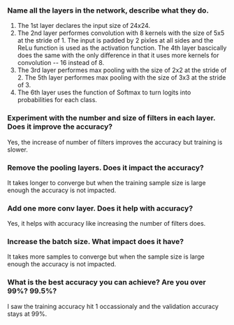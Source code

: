 ### Name all the layers in the network, describe what they do.
1. The 1st layer declares the input size of 24x24.
2. The 2nd layer performes convolution with 8 kernels with the size of 5x5 at the stride of 1. The input is padded by 2 pixles at all sides and the ReLu function is used as the activation function. The 4th layer bascically does the same with the only difference in that it uses more kernels for convolution -- 16 instead of 8. 
3. The 3rd layer performes max pooling with the size of 2x2 at the stride of 2. The 5th layer performes max pooling with the size of 3x3 at the stride of 3.
5. The 6th layer uses the function of Softmax to turn logits into probabilities for each class. 

### Experiment with the number and size of filters in each layer. Does it improve the accuracy?
Yes, the increase of number of filters improves the accuracy but training is slower.

### Remove the pooling layers. Does it impact the accuracy?
It takes longer to converge but when the training sample size is large enough the accuracy is not impacted. 

### Add one more conv layer. Does it help with accuracy?
Yes, it helps with accuracy like increasing the number of filters does.

### Increase the batch size. What impact does it have?
It takes more samples to converge but when the sample size is large enough the accuracy is not impacted.

### What is the best accuracy you can achieve? Are you over 99%? 99.5%?
I saw the training accuracy hit 1 occassionaly and the validation accuracy stays at 99%.
